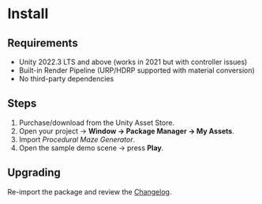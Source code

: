 # Install

## Requirements
- Unity 2022.3 LTS and above (works in 2021 but with controller issues)
- Built-in Render Pipeline (URP/HDRP supported with material conversion)
- No third-party dependencies

## Steps
1. Purchase/download from the Unity Asset Store.
2. Open your project → **Window → Package Manager → My Assets**.
3. Import *Procedural Maze Generator*.
4. Open the sample demo scene → press **Play**.

## Upgrading
Re-import the package and review the [Changelog](./changelog/).
